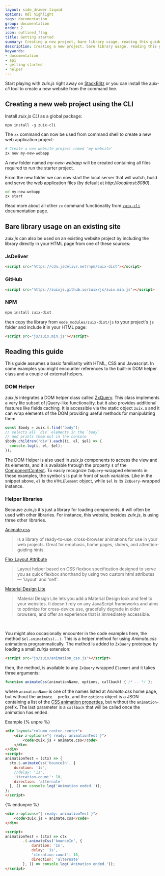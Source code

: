 ```yaml
---
layout: side_drawer.liquid
options: mdl highlight
tags: documentation
group: documentation
order: 2
icon: outlined_flag
title: Getting started
summary: Creating a new project, bare library usage, reading this guide.
description: Creating a new project, bare library usage, reading this guide.
keywords:
- documentation
- api
- getting started
- helper
---
```


Start playing with *zuix.js* right away on [StackBlitz](https://stackblitz.com/github/zuixjs/zuix-web-starter?terminal=start) or you can install the *zuix-cli* tool to create
a new website from the command line.

## Creating a new web project using the CLI

Install *zuix.js CLI* as a global package:

```shell
npm install -g zuix-cli
```

The `zx` command can now be used from command shell to create a new web application project:

```bash
# Create a new website project named 'my-website'
zx new my-new-webapp
```

A new folder named *my-new-webapp* will be created containing all files required to run the starter project.

From the new folder we can now start the local server that will watch, build and serve the web application files (by
default at *http://localhost:8080*).  

```bash
cd my-new-webapp
zx start
```

Read more about all other `zx` command functionality from [`zuix-cli`](../cli/) documentation page.

## Bare library usage on an existing site

*zuix.js* can also be used on an existing website project by including the library directly in your HTML page from one
of these sources:

### JsDeliver

```html
<script src="https://cdn.jsdelivr.net/npm/zuix-dist"></script>
```

### GitHub

```html
<script src="https://zuixjs.github.io/zuix/js/zuix.min.js"></script>
```

### NPM

```bash
npm install zuix-dist
```

then copy the library from `node_modules/zuix-dist/js` to your project's `js` folder and include it in your HTML page:

```html
<script src="js/zuix.min.js"></script>
```


## Reading this guide

This guide assumes a basic familiarity with HTML, CSS and Javascript. In some examples you might encounter references to
the built-in DOM helper class and a couple of external helpers.

### DOM Helper

*zuix.js* integrates a DOM helper class called [ZxQuery](../api/helpers/ZxQuery/). This class implements a very lite subset
of jQuery-like functionality, but it also provides additional features like fields caching. It is accessible via the static
object `zuix.$` and it can wrap elements of the DOM providing useful methods for manipulating them.

```js
const $body = zuix.$.find('body');
// selects all `div` elements in the `body`
// and prints them out in the console
$body.children('div').each((i, el, $el) => {
  console.log(i, el, $el);
});
```

The DOM Helper is also used in *zuix.js* components to access the view and its elements, and it is available through the
property `$` of the [ComponentContext](../api/zuix/ComponentContext/). To easily recognize `ZxQuery`-wrapped elements
in these examples, the symbol `$` is put in front of such variables. Like in the snippet above, `el` is the `HTMLElement`
object, while `$el` is its `ZxQuery`-wrapped instance.


### Helper libraries

Because *zuix.js* it's just a library for loading components, it will often be used with other libraries. For instance,
this website, besides *zuix.js*, is using three other libraries.


[Animate.css](https://animate.style)

<blockquote>
is a library of ready-to-use, cross-browser animations for use in your web projects. Great for emphasis, home pages,
sliders, and attention-guiding hints.
</blockquote>


[Flex Layout Attribute](https://progressivered.com/fla/)

<blockquote>
Layout helper based on CSS flexbox specification designed to serve you as quick flexbox shorthand by using two custom
html attributes — 'layout' and 'self'.
</blockquote>


[Material Design Lite](https://getmdl.io/index.html)

<blockquote>
Material Design Lite lets you add a Material Design look and feel to your websites. It doesn't rely on any JavaScript
frameworks and aims to optimize for cross-device use, gracefully degrade in older browsers, and offer an experience
that is immediately accessible.
</blockquote>

&nbsp;

You might also occasionally encounter in the code examples here, the method `$el.animateCss(..)`. This is a helper method
for using *Animate.css* animations programmatically. The method is added to `ZxQuery` prototype by loading a small *zuixjs*
extension:

```html
<script src="js/zuix/animation_css.js"></script>
```

then, the method, is available to any `ZxQuery` wrapped `Element` and it takes three arguments:

```js
function animateCss(animationName, options, callback) { /* .. */ };
```

where `animationName` is one of the names listed at *Animate.css* home page, but without the `animate__` prefix, and the
`options` object is a JSON containing a list of the [CSS animation properties](https://www.w3schools.com/cssref/css3_pr_animation.asp),
but without the `animation-` prefix. The last parameter is a `callback` that will be called once the animation has ended.

<label class="mdl-color-text--primary">Example</label>
{% unpre %}
```html
<div layout="column center-center">
    <div z-options="{ ready: animationTest }">
        <code>zuix.js + animate.css</code>
    </div>
</div>
<script>
animationTest = (ctx) => {
  ctx.$.animateCss('bounceIn', {
    duration: '1s',
    //delay: '1s',
    'iteration-count': 10,
    direction: 'alternate'
  }, () => console.log('Animation ended.'));
};
</script>
```
{% endunpre %}

```html
<div z-options="{ ready: animationTest }">
    <code>zuix.js + animate.css</code>
</div>

<script>
animationTest = (ctx) => ctx
        .$.animateCss('bounceIn', {
            duration: '1s',
            delay: '1s',
            'iteration-count': 10,
            direction: 'alternate'
        }, () => console.log('Animation ended.'));
</script>
```
